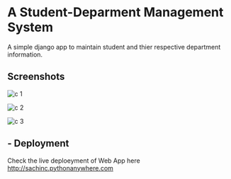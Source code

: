 # A Student-Deparment Management System
A simple django app to maintain student and thier respective department information.

## Screenshots
![c 1](https://user-images.githubusercontent.com/93433440/232200147-85d8403e-c341-4aa0-8a67-9e99a147feb2.jpg)

![c 2](https://user-images.githubusercontent.com/93433440/232200158-a5801901-8996-4e31-a838-692039008cee.jpg)

![c 3](https://user-images.githubusercontent.com/93433440/232200160-81bf4618-35b4-42f6-b684-e2376715cd5e.jpg)

## - Deployment
  Check the live deploeyment of Web App here http://sachinc.pythonanywhere.com
